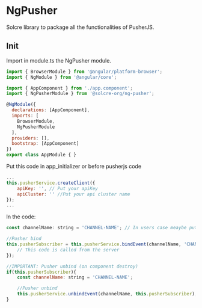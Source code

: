 # NgPusher
Solcre library to package all the functionalities of PusherJS.

## Init
Import in module.ts the NgPusher module.
``` js
import { BrowserModule } from '@angular/platform-browser';
import { NgModule } from '@angular/core';

import { AppComponent } from './app.component';
import { NgPusherModule } from '@solcre-org/ng-pusher';

@NgModule({
  declarations: [AppComponent],
  imports: [
	BrowserModule,
	NgPusherModule
  ],
  providers: [],
  bootstrap: [AppComponent]
})
export class AppModule { }
```

Put this code in app_initializer or before pusherjs code

``` js
...
this.pusherService.createClient({
	apiKey: '', // Put your apiKey
	apiCluster: '' //Put your api cluster name
});
...
```

In the code:
``` js
const channelName: string = 'CHANNEL-NAME'; // In users case meaybe put @ID in the ends

//Pusher bind
this.pusherSubscriber = this.pusherService.bindEvent(channelName, 'CHANNEL-EVENT-NAME', (data: any) => {
	// This code is called from the server
});
```

``` js
//IMPORTANT: Pusher unbind (on component destroy)
if(this.pusherSubscriber){
	const channelName: string = 'CHANNEL-NAME'; 

	//Pusher unbind
	this.pusherService.unbindEvent(channelName, this.pusherSubscriber);
}
```
